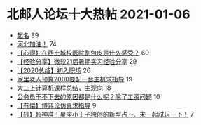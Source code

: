# 北邮人论坛十大热帖 2021-01-06

- [起名](https://bbs.byr.cn/article/Talking/6253554) 89
- [河北加油！](https://bbs.byr.cn/article/Hebei/249498) 74
- [【心得】在西土城校医院割包皮是什么感受？](https://bbs.byr.cn/article/Health/224008) 60
- [【经验分享】微软21届暑期实习经验分享](https://bbs.byr.cn/article/Job/2122311) 29
- [【2020总结】初入职场](https://bbs.byr.cn/article/WorkLife/1159636) 26
- [家里老人预算2000要配一台主机求指导](https://bbs.byr.cn/article/HardWare/223814) 19
- [大二上计算机课程总结，主观向](https://bbs.byr.cn/article/StudyShare/199547) 18
- [公务员干不下去的原因都是什么呢？除了工资问题](https://bbs.byr.cn/article/CivilServant/45909) 10
- [【有偿】博弈论仿真求指导](https://bbs.byr.cn/article/ACM_ICPC/99575) 9
- [【转】超神准！星座小王子独创的新型占卜、來一起試玩一下！](https://bbs.byr.cn/article/Constellations/326533) 7


